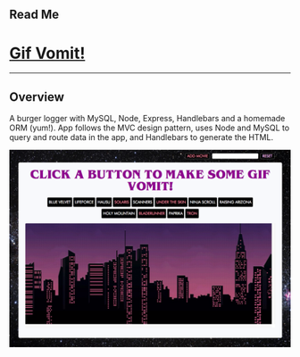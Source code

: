 Read Me
-------------
# [Gif Vomit!](https://guarded-brook-40335.herokuapp.com/m "Gif Vomit")
-------------
**Overview**
-------------
A burger logger with MySQL, Node, Express, Handlebars and a homemade ORM (yum!). App follows the MVC design pattern, uses Node and MySQL to query and route data in the app, and Handlebars to generate the HTML.


![](https://github.com/shaanobney/week-6-game/blob/master/images/vom.png?raw=true)
